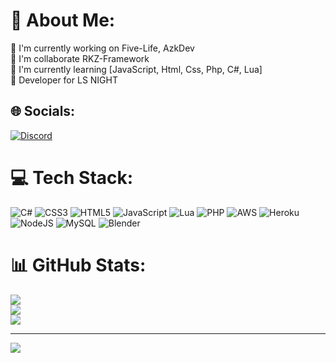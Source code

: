 # 💫 About Me:
🔭 I'm currently working on Five-Life, AzkDev<br>🎈  I'm collaborate RKZ-Framework<br>🌱 I'm currently learning [JavaScript, Html, Css, Php, C#, Lua]<br>🔔  Developer for LS NIGHT


## 🌐 Socials:
[![Discord](https://img.shields.io/badge/Discord-%237289DA.svg?logo=discord&logoColor=white)](htttps://discord.gg/https://discord.gg/B2Ss86b9gK) 

# 💻 Tech Stack:
![C#](https://img.shields.io/badge/c%23-%23239120.svg?style=for-the-badge&logo=c-sharp&logoColor=white) ![CSS3](https://img.shields.io/badge/css3-%231572B6.svg?style=for-the-badge&logo=css3&logoColor=white) ![HTML5](https://img.shields.io/badge/html5-%23E34F26.svg?style=for-the-badge&logo=html5&logoColor=white) ![JavaScript](https://img.shields.io/badge/javascript-%23323330.svg?style=for-the-badge&logo=javascript&logoColor=%23F7DF1E) ![Lua](https://img.shields.io/badge/lua-%232C2D72.svg?style=for-the-badge&logo=lua&logoColor=white) ![PHP](https://img.shields.io/badge/php-%23777BB4.svg?style=for-the-badge&logo=php&logoColor=white) ![AWS](https://img.shields.io/badge/AWS-%23FF9900.svg?style=for-the-badge&logo=amazon-aws&logoColor=white) ![Heroku](https://img.shields.io/badge/heroku-%23430098.svg?style=for-the-badge&logo=heroku&logoColor=white) ![NodeJS](https://img.shields.io/badge/node.js-6DA55F?style=for-the-badge&logo=node.js&logoColor=white) ![MySQL](https://img.shields.io/badge/mysql-%2300f.svg?style=for-the-badge&logo=mysql&logoColor=white) ![Blender](https://img.shields.io/badge/blender-%23F5792A.svg?style=for-the-badge&logo=blender&logoColor=white)
# 📊 GitHub Stats:
![](https://github-readme-stats.vercel.app/api?username=Tommy&theme=great-gatsby&hide_border=false&include_all_commits=true&count_private=true)<br/>
![](https://github-readme-streak-stats.herokuapp.com/?user=Tommy&theme=great-gatsby&hide_border=false)<br/>
![](https://github-readme-stats.vercel.app/api/top-langs/?username=Tommy&theme=great-gatsby&hide_border=false&include_all_commits=true&count_private=true&layout=compact)

---
[![](https://visitcount.itsvg.in/api?id=Tommy&icon=6&color=11)](https://visitcount.itsvg.in)

